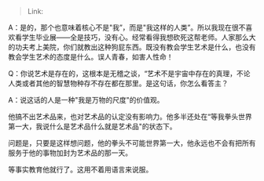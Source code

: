 > Link: 

A：是的，那个也意味着核心不是"我”，而是"我这样的人类”。所以我现在很不喜欢看学生毕业展——全是技巧，没有心。经常看得我想砍死这帮老师。人家那么大的功夫考上美院，你们就教出这种狗屁东西。既没有教会学生艺术是什么，也没有教会学生艺术的态度是什么。误人青春，如害人性命！

Q：你说艺术是存在的，这根本是无稽之谈，“艺术不是宇宙中存在的真理，不论人类或者其他的智慧物种存不存在都在那里。是这句话，你怎么看答主？

A：说这话的人是一种"我是万物的尺度"的价值观。

他搞不出艺术品来，也对艺术品的认定没有影响力。他多半还处在“等我拳头世界第一大，我说什么是艺术品什么就是艺术品"的状态下。

问题是，只要是这样想问题，他的拳头不可能世界第一大，他永远也不会有把所有服务于他的事物加封为艺术品的那一天。

等事实教育他就行了。这用不着用语言来说服。